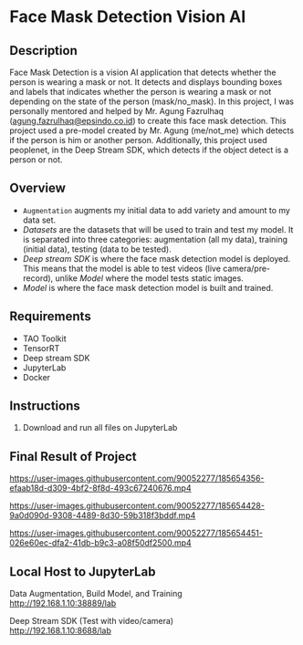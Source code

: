 # Face Mask Detection Vision AI 

## Description
Face Mask Detection is a vision AI application that detects whether the person is wearing a mask or not. It detects and displays bounding boxes and labels that indicates whether the person is wearing a mask or not depending on the state of the person (mask/no_mask). In this project, I was personally mentored and helped by Mr. Agung Fazrulhaq (agung.fazrulhaq@epsindo.co.id) to create this face mask detection. This project used a pre-model created by Mr. Agung (me/not_me) which detects if the person is him or another person. Additionally, this project used peoplenet, in the Deep Stream SDK, which detects if the object detect is a person or not.


## Overview
* `Augmentation` augments my initial data to add variety and amount to my data set. 
* _Datasets_ are the datasets that will be used to train and test my model. It is separated into three categories: augmentation (all my data), training (initial data), testing (data to be tested).
* _Deep stream SDK_ is where the face mask detection model is deployed. This means that the model is able to test videos (live camera/pre-record), unlike _Model_ where the model tests static images.
* _Model_ is where the face mask detection model is built and trained. 

## Requirements
* TAO Toolkit
* TensorRT
* Deep stream SDK
* JupyterLab
* Docker

## Instructions
1. Download and run all files on JupyterLab

## Final Result of Project
https://user-images.githubusercontent.com/90052277/185654356-efaab18d-d309-4bf2-8f8d-493c67240676.mp4

https://user-images.githubusercontent.com/90052277/185654428-9a0d090d-9308-4489-8d30-59b318f3bddf.mp4

https://user-images.githubusercontent.com/90052277/185654451-026e60ec-dfa2-41db-b9c3-a08f50df2500.mp4

## Local Host to JupyterLab
Data Augmentation, Build Model, and Training <br/>
http://192.168.1.10:38889/lab
<br/>

Deep Stream SDK (Test with video/camera) <br/>
http://192.168.1.10:8688/lab 
<br/>
